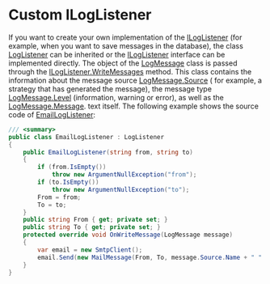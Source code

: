 # Custom ILogListener

If you want to create your own implementation of the [ILogListener](xref:StockSharp.Logging.ILogListener) (for example, when you want to save messages in the database), the class [LogListener](xref:StockSharp.Logging.LogListener) can be inherited or the [ILogListener](xref:StockSharp.Logging.ILogListener) interface can be implemented directly. The object of the [LogMessage](xref:StockSharp.Logging.LogMessage) class is passed through the [ILogListener.WriteMessages](xref:StockSharp.Logging.ILogListener.WriteMessages(System.Collections.Generic.IEnumerable{StockSharp.Logging.LogMessage})) method. This class contains the information about the message source [LogMessage.Source](xref:StockSharp.Logging.LogMessage.Source) ( for example, a strategy that has generated the message), the message type [LogMessage.Level](xref:StockSharp.Logging.LogMessage.Level) (information, warning or error), as well as the [LogMessage.Message](xref:StockSharp.Logging.LogMessage.Message). text itself. The following example shows the source code of [EmailLogListener](xref:StockSharp.Logging.EmailLogListener): 

```cs
/// <summary>
public class EmailLogListener : LogListener
{
	public EmailLogListener(string from, string to)
	{
		if (from.IsEmpty())
			throw new ArgumentNullException("from");
		if (to.IsEmpty())
			throw new ArgumentNullException("to");
		From = from;
		To = to;
	}
	public string From { get; private set; }
	public string To { get; private set; }
	protected override void OnWriteMessage(LogMessage message)
	{
		var email = new SmtpClient();
		email.Send(new MailMessage(From, To, message.Source.Name + " " + message.Level, message.Message));
	}
}
```
